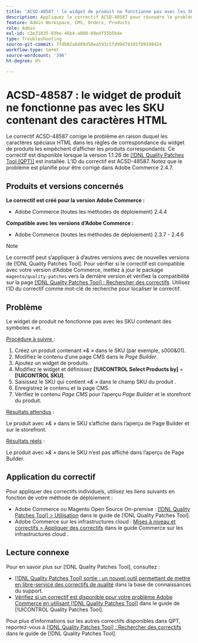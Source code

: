 ```yaml
---
title: 'ACSD-48587 : le widget de produit ne fonctionne pas avec les SKU contenant des caractères HTML'
description: Appliquez le correctif ACSD-48587 pour résoudre le problème d’Adobe Commerce en raison duquel les caractères spéciaux HTML dans les règles de correspondance du widget de produits les empêchent d’afficher les produits correspondants.
feature: Admin Workspace, CMS, Orders, Products
role: Admin
exl-id: c3e31835-03be-46b4-a080-09edf55b5b4e
type: Troubleshooting
source-git-commit: 7fdb02a6d89d50ea593c5fd99d78101f89198424
workflow-type: tm+mt
source-wordcount: '396'
ht-degree: 0%

---
```


# ACSD-48587 : le widget de produit ne fonctionne pas avec les SKU contenant des caractères HTML

Le correctif ACSD-48587 corrige le problème en raison duquel les caractères spéciaux HTML dans les règles de correspondance du widget de produits les empêchent d’afficher les produits correspondants. Ce correctif est disponible lorsque la version 1.1.26 de [[!DNL Quality Patches Tool (QPT)]](https://experienceleague.adobe.com/fr/docs/commerce-operations/tools/quality-patches-tool/quality-patches-tool-to-self-serve-quality-patches) est installée. L’ID du correctif est ACSD-48587. Notez que le problème est planifié pour être corrigé dans Adobe Commerce 2.4.7.

## Produits et versions concernés

**Le correctif est créé pour la version Adobe Commerce :**

* Adobe Commerce (toutes les méthodes de déploiement) 2.4.4

**Compatible avec les versions d’Adobe Commerce :**

* Adobe Commerce (toutes les méthodes de déploiement) 2.3.7 - 2.4.6

>[!NOTE]
>
>Le correctif peut s’appliquer à d’autres versions avec de nouvelles versions de [!DNL Quality Patches Tool]. Pour vérifier si le correctif est compatible avec votre version d’Adobe Commerce, mettez à jour le package `magento/quality-patches` vers la dernière version et vérifiez la compatibilité sur la page [[!DNL Quality Patches Tool] : Rechercher des correctifs](https://experienceleague.adobe.com/tools/commerce-quality-patches/index.html?lang=fr). Utilisez l’ID du correctif comme mot-clé de recherche pour localiser le correctif.

## Problème

Le widget de produit ne fonctionne pas avec les SKU contenant des symboles *» et*.

<u>Procédure à suivre </u> :

1. Créez un produit contenant *»&amp; »* dans le SKU (par exemple, s000&amp;01).
1. Modifiez le contenu d’une page CMS dans le *Page Builder*.
1. Ajoutez un widget de produits.
1. Modifiez le widget et définissez **[!UICONTROL Select Products by]** = **[!UICONTROL SKU]**.
1. Saisissez le SKU qui contient *«&amp; »* dans le champ SKU du produit .
1. Enregistrez le contenu et la page CMS.
1. Vérifiez le contenu *Page CMS* pour l’aperçu *Page Builder* et le storefront du produit.

<u>Résultats attendus</u> :

Le produit avec *»&amp; »* dans le SKU s’affiche dans l’aperçu de Page Builder et sur le storefront.

<u>Résultats réels</u> :

Le produit avec *»&amp; »* dans le SKU n’est pas affiché dans l’aperçu de Page Builder.

## Application du correctif

Pour appliquer des correctifs individuels, utilisez les liens suivants en fonction de votre méthode de déploiement :

* Adobe Commerce ou Magento Open Source On-premise : [[!DNL Quality Patches Tool] > Utilisation](/help/tools/quality-patches-tool/usage.md) dans le guide de [!DNL Quality Patches Tool].
* Adobe Commerce sur les infrastructures cloud : [Mises à niveau et correctifs > Appliquer des correctifs](https://experienceleague.adobe.com/docs/commerce-cloud-service/user-guide/develop/upgrade/apply-patches.html?lang=fr) dans le guide Commerce sur les infrastructures cloud .

## Lecture connexe

Pour en savoir plus sur [!DNL Quality Patches Tool], consultez :

* [[!DNL Quality Patches Tool] sortie : un nouvel outil permettant de mettre en libre-service des correctifs de qualité](https://experienceleague.adobe.com/fr/docs/commerce-operations/tools/quality-patches-tool/quality-patches-tool-to-self-serve-quality-patches) dans la base de connaissances du support.
* [Vérifiez si un correctif est disponible pour votre problème Adobe Commerce en utilisant [!DNL Quality Patches Tool]](/help/tools/quality-patches-tool/patches-available-in-qpt/check-patch-for-magento-issue-with-magento-quality-patches.md) dans le guide de [!UICONTROL Quality Patches Tool].


Pour plus d’informations sur les autres correctifs disponibles dans QPT, reportez-vous à [[!DNL Quality Patches Tool] : Rechercher des correctifs](https://experienceleague.adobe.com/tools/commerce-quality-patches/index.html?lang=fr) dans le guide de [!DNL Quality Patches Tool].
